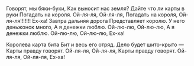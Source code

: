 Говорят, мы бяки-буки,
Как выносит нас земля?
Дайте что ли карты в руки
Погадать на короля.
Ой-ля-ля, 
Ой-ля-ля,
Погадать на короля,
Ой-ля-ля!!!!!!!
Ех-ха!
Завтра дальняя дорога
Представляет королю.
У него деньжонок много,
А я денежки люблю.
Ой-лю-лю, Ой-лю-лю,
А я денежки люблю.
Ой-лю-лю, Ой-лю-лю,
Ех-ха!

Королева карта бита
Бит и весь его отряд.
Дело будет шито-крыто — Карты правду говорят.
Ой-ля-ля, Ой-ля-ля,
Карты правду говорят.
Ой-ля-ля, Ой-ля-ля,
Ех-ха!

